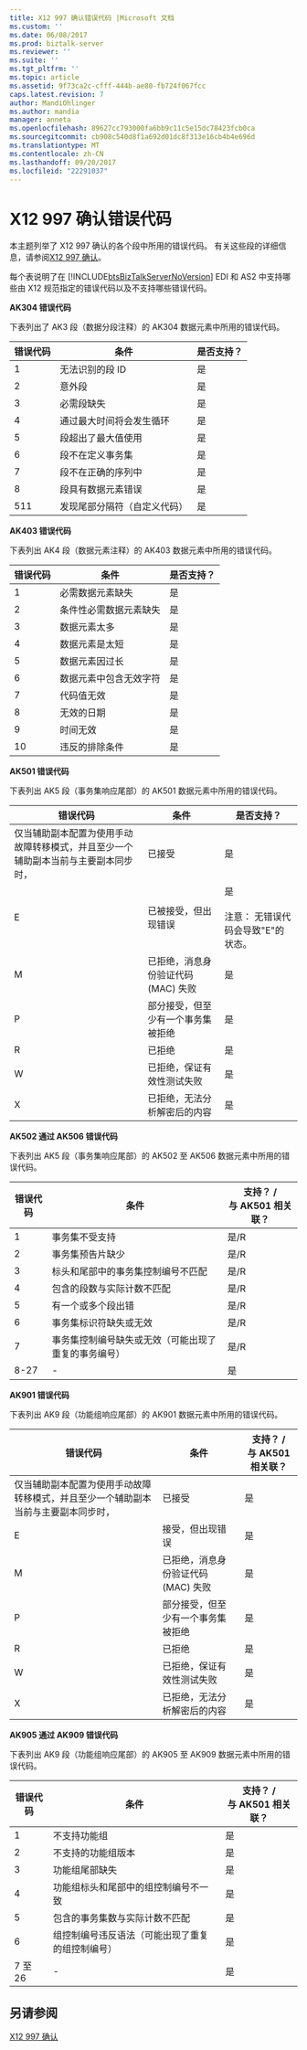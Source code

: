 ```yaml
---
title: X12 997 确认错误代码 |Microsoft 文档
ms.custom: ''
ms.date: 06/08/2017
ms.prod: biztalk-server
ms.reviewer: ''
ms.suite: ''
ms.tgt_pltfrm: ''
ms.topic: article
ms.assetid: 9f73ca2c-cfff-444b-ae80-fb724f067fcc
caps.latest.revision: 7
author: MandiOhlinger
ms.author: mandia
manager: anneta
ms.openlocfilehash: 89627cc793000fa6bb9c11c5e15dc78423fcb0ca
ms.sourcegitcommit: cb908c540d8f1a692d01dc8f313e16cb4b4e696d
ms.translationtype: MT
ms.contentlocale: zh-CN
ms.lasthandoff: 09/20/2017
ms.locfileid: "22291037"
---
```

# <a name="x12-997-acknowledgment-error-codes"></a>X12 997 确认错误代码
本主题列举了 X12 997 确认的各个段中所用的错误代码。 有关这些段的详细信息，请参阅[X12 997 确认](../core/x12-997-acknowledgment.md)。  
  
 每个表说明了在 [!INCLUDE[btsBizTalkServerNoVersion](../includes/btsbiztalkservernoversion-md.md)] EDI 和 AS2 中支持哪些由 X12 规范指定的错误代码以及不支持哪些错误代码。  
  
 **AK304 错误代码**  
  
 下表列出了 AK3 段（数据分段注释）的 AK304 数据元素中所用的错误代码。  
  
|错误代码|条件|是否支持？|  
|----------------|---------------|----------------|  
|1|无法识别的段 ID|是|  
|2|意外段|是|  
|3|必需段缺失|是|  
|4|通过最大时间将会发生循环|是|  
|5|段超出了最大值使用|是|  
|6|段不在定义事务集|是|  
|7|段不在正确的序列中|是|  
|8|段具有数据元素错误|是|  
|511|发现尾部分隔符（自定义代码）|是|  
  
 **AK403 错误代码**  
  
 下表列出 AK4 段（数据元素注释）的 AK403 数据元素中所用的错误代码。  
  
|错误代码|条件|是否支持？|  
|----------------|---------------|----------------|  
|1|必需数据元素缺失|是|  
|2|条件性必需数据元素缺失|是|  
|3|数据元素太多|是|  
|4|数据元素是太短|是|  
|5|数据元素因过长|是|  
|6|数据元素中包含无效字符|是|  
|7|代码值无效|是|  
|8|无效的日期|是|  
|9|时间无效|是|  
|10|违反的排除条件|是|  
  
 **AK501 错误代码**  
  
 下表列出 AK5 段（事务集响应尾部）的 AK501 数据元素中所用的错误代码。  
  
|错误代码|条件|是否支持？|  
|----------------|---------------|----------------|  
|仅当辅助副本配置为使用手动故障转移模式，并且至少一个辅助副本当前与主要副本同步时，|已接受|是|  
|E|已被接受，但出现错误|是<br /><br /> 注意： 无错误代码会导致"E"的状态。|  
|M|已拒绝，消息身份验证代码 (MAC) 失败|是|  
|P|部分接受，但至少有一个事务集被拒绝|是|  
|R|已拒绝|是|  
|W|已拒绝，保证有效性测试失败|是|  
|X|已拒绝，无法分析解密后的内容|是|  
  
 **AK502 通过 AK506 错误代码**  
  
 下表列出 AK5 段（事务集响应尾部）的 AK502 至 AK506 数据元素中所用的错误代码。  
  
|错误代码|条件|支持？ /<br />与 AK501 相关联？|  
|----------------|---------------|------------------------------------------|  
|1|事务集不受支持|是/R|  
|2|事务集预告片缺少|是/R|  
|3|标头和尾部中的事务集控制编号不匹配|是/R|  
|4|包含的段数与实际计数不匹配|是/R|  
|5|有一个或多个段出错|是/R|  
|6|事务集标识符缺失或无效|是/R|  
|7|事务集控制编号缺失或无效（可能出现了重复的事务编号）|是/R|  
|8-27|-|是|  
  
 **AK901 错误代码**  
  
 下表列出 AK9 段（功能组响应尾部）的 AK901 数据元素中所用的错误代码。  
  
|错误代码|条件|支持？ /<br />与 AK501 相关联？|  
|----------------|---------------|------------------------------------------|  
|仅当辅助副本配置为使用手动故障转移模式，并且至少一个辅助副本当前与主要副本同步时，|已接受|是|  
|E|接受，但出现错误|是|  
|M|已拒绝，消息身份验证代码 (MAC) 失败|是|  
|P|部分接受，但至少有一个事务集被拒绝|是|  
|R|已拒绝|是|  
|W|已拒绝，保证有效性测试失败|是|  
|X|已拒绝，无法分析解密后的内容|是|  
  
 **AK905 通过 AK909 错误代码**  
  
 下表列出 AK9 段（功能组响应尾部）的 AK905 至 AK909 数据元素中所用的错误代码。  
  
|错误代码|条件|支持？ /<br />与 AK501 相关联？|  
|----------------|---------------|------------------------------------------|  
|1|不支持功能组|是|  
|2|不支持的功能组版本|是|  
|3|功能组尾部缺失|是|  
|4|功能组标头和尾部中的组控制编号不一致|是|  
|5|包含的事务集数与实际计数不匹配|是|  
|6|组控制编号违反语法（可能出现了重复的组控制编号）|是|  
|7 至 26|-|是|  
  
## <a name="see-also"></a>另请参阅  
 [X12 997 确认](../core/x12-997-acknowledgment.md)